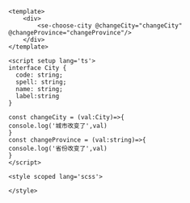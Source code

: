 <div>
    <se-choose-city @changeCity="changeCity" @changeProvince="changeProvince"/>
</div>

<script setup>

const changeCity = (val)=>{
console.log('城市改变了',val)
}
const changeProvince = (val)=>{
console.log('省份改变了',val)
}
</script>


```vue
<template>
    <div>
        <se-choose-city @changeCity="changeCity" @changeProvince="changeProvince"/>
    </div>
</template>

<script setup lang='ts'>
interface City {
  code: string;
  spell: string;
  name: string;
  label:string
}

const changeCity = (val:City)=>{
console.log('城市改变了',val)
}
const changeProvince = (val:string)=>{
console.log('省份改变了',val)
}
</script>

<style scoped lang='scss'>

</style>

```